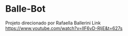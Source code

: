 # Balle-Bot
Projeto direcionado por Rafaella Ballerini
Link https://www.youtube.com/watch?v=llF6vD-RljE&t=627s
